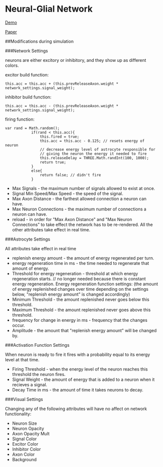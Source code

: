 Neural-Glial Network
==============

[Demo](http://edlab-www.cs.umass.edu/~tvachnad/Neural-Network/index.html)

[Paper](http://edlab-www.cs.umass.edu/~tvachnad/FinalProjectWrite-Up.pdf)

##Modifications during simulation

###Network Settings

neurons are either excitory or inhibitory, and they show up as different colors.

excitor build function:

``` 
this.acc = this.acc + (this.prevReleaseAxon.weight * network_settings.signal_weight);
```
inhibitor build function:

``` 
this.acc = this.acc - (this.prevReleaseAxon.weight * network_settings.signal_weight);
```

firing function:

``` 
var rand = Math.random();
			if(rand < this.acc){
				this.fired = true;
				this.acc = this.acc - 0.125; // resets energy of neuron
				// decrease energy level of astrocyte responsible for 
				// giving the neuron the energy it needed to fire
				this.releaseDelay = THREE.Math.randInt(100, 1000);
				return true;
			}
			else{
				return false; // didn't fire
			}
``` 


- Max Signals - the maximum number of signals allowed to exist at once.
- Signal Min Speed/Max Speed - the speed of the signal.
- Max Axon Distance - the farthest allowed connection a neuron can have.
- Max Neuron Connections - the maximum number of connections a neuron can have.
- reload - in order for "Max Axon Distance" and "Max Neuron Connections" to take effect the network has to be re-rendered. All the other attributes take effect in real time.

###Astrocyte Settings

All attributes take effect in real time
- replenish energy amount - the amount of energy regenerated per turn. 
- energy regeneration time in ms - the time needed to regenerate that amount of energy.
- Threshold for energy regeneration - threshold at which energy regeneration starts. // no longer needed because there is constant energy regeneration.
Energy regeneration function settings:
(the amount of energy replenished changes over time depending on the settings below, "replenish energy amount" is changed accordingly)
- Minimum Threshold - the amount replenished never goes below this threshold.
- Maximum Threshold - the amount replenished never goes above this threshold.
- frequency for change in energy in ms - frequency that the changes occur.
- Amplitude - the amount that "replenish energy amount" will be changed by.

###Activation Function Settings

When neuron is ready to fire it fires with a probability equal to its energy level at that time.
- Firing Threshold - when the energy level of the neuron reaches this threshold the neuron fires.
- Signal Weight - the amount of energy that is added to a neuron when it recieves a signal.
- Decay Time in ms - the amount of time it takes neurons to decay.


###Visual Settings

Changing any of the following attributes will have no affect on network functionality:
- Neuron Size
- Neuron Opacity
- Axon Opacity Mult
- Signal Color
- Excitor Color
- Inhibitor Color
- Axon Color
- Background
